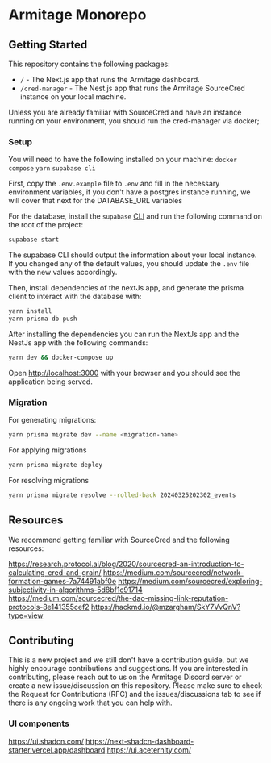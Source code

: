 # Armitage Monorepo

## Getting Started

This repository contains the following packages:

- `/` - The Next.js app that runs the Armitage dashboard.
- `/cred-manager` - The Nest.js app that runs the Armitage SourceCred instance on your local machine.

Unless you are already familiar with SourceCred and have an instance running on your environment, you should run the cred-manager via docker;

### Setup

You will need to have the following installed on your machine:
`docker compose`
`yarn`
`supabase cli`

First, copy the `.env.example` file to `.env` and fill in the necessary environment variables, if you don't have a postgres instance running, we will cover that next for the DATABASE_URL variables

For the database, install the `supabase` [CLI](https://supabase.com/docs/guides/cli/getting-started) and run the following command on the root of the project:

```bash
supabase start
```

The supabase CLI should output the information about your local instance. If you changed any of the default values, you should update the `.env` file with the new values accordingly.

Then, install dependencies of the nextJs app, and generate the prisma client to interact with the database with:

```bash
yarn install
yarn prisma db push
```

After installing the dependencies you can run the NextJs app and the NestJs app with the following commands:

```bash
yarn dev && docker-compose up
```

Open [http://localhost:3000](http://localhost:3000) with your browser and you should see the application being served.


### Migration

For generating migrations:

```bash
yarn prisma migrate dev --name <migration-name>
```

For applying migrations

```bash
yarn prisma migrate deploy
```

For resolving migrations

```bash
yarn prisma migrate resolve --rolled-back 20240325202302_events
```


## Resources

We recommend getting familiar with SourceCred and the following resources:

https://research.protocol.ai/blog/2020/sourcecred-an-introduction-to-calculating-cred-and-grain/
https://medium.com/sourcecred/network-formation-games-7a74491abf0e
https://medium.com/sourcecred/exploring-subjectivity-in-algorithms-5d8bf1c91714
https://medium.com/sourcecred/the-dao-missing-link-reputation-protocols-8e141355cef2
https://hackmd.io/@mzargham/SkY7VvQnV?type=view

## Contributing

This is a new project and we still don't have a contribution guide, but we highly encourage contributions and suggestions. If you are interested in contributing, please reach out to us on the Armitage Discord server or create a new issue/discussion on this repository.
Please make sure to check the Request for Contributions (RFC) and the issues/discussions tab to see if there is any ongoing work that you can help with.

### UI components

https://ui.shadcn.com/
https://next-shadcn-dashboard-starter.vercel.app/dashboard
https://ui.aceternity.com/
